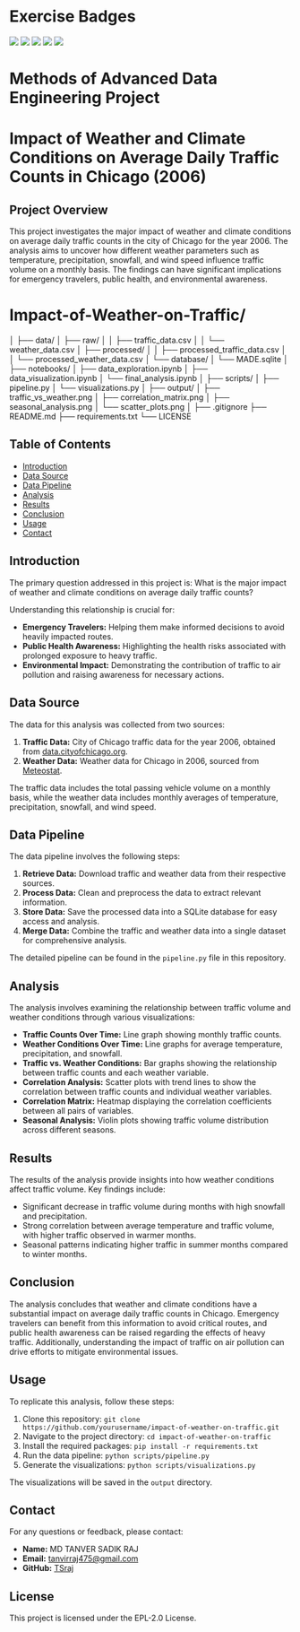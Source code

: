 # Exercise Badges

![](https://byob.yarr.is/TSraj/FAU-made-template-SummerSem24/score_ex1) ![](https://byob.yarr.is/TSraj/FAU-made-template-SummerSem24/score_ex2) ![](https://byob.yarr.is/TSraj/FAU-made-template-SummerSem24/score_ex3) ![](https://byob.yarr.is/TSraj/FAU-made-template-SummerSem24/score_ex4) ![](https://byob.yarr.is/TSraj/FAU-made-template-SummerSem24/score_ex5)

# Methods of Advanced Data Engineering Project

# Impact of Weather and Climate Conditions on Average Daily Traffic Counts in Chicago (2006)

## Project Overview

This project investigates the major impact of weather and climate conditions on average daily traffic counts in the city of Chicago for the year 2006. The analysis aims to uncover how different weather parameters such as temperature, precipitation, snowfall, and wind speed influence traffic volume on a monthly basis. The findings can have significant implications for emergency travelers, public health, and environmental awareness.

# Impact-of-Weather-on-Traffic/
│
├── data/
│   ├── raw/
│   │   ├── traffic_data.csv
│   │   └── weather_data.csv
│   ├── processed/
│   │   ├── processed_traffic_data.csv
│   │   └── processed_weather_data.csv
│   └── database/
│       └── MADE.sqlite
│
├── notebooks/
│   ├── data_exploration.ipynb
│   ├── data_visualization.ipynb
│   └── final_analysis.ipynb
│
├── scripts/
│   ├── pipeline.py
│   └── visualizations.py
│
├── output/
│   ├── traffic_vs_weather.png
│   ├── correlation_matrix.png
│   ├── seasonal_analysis.png
│   └── scatter_plots.png
│
├── .gitignore
├── README.md
├── requirements.txt
└── LICENSE


## Table of Contents

- [Introduction](#introduction)
- [Data Source](#data-source)
- [Data Pipeline](#data-pipeline)
- [Analysis](#analysis)
- [Results](#results)
- [Conclusion](#conclusion)
- [Usage](#usage)
- [Contact](#contact)

## Introduction

The primary question addressed in this project is: What is the major impact of weather and climate conditions on average daily traffic counts?

Understanding this relationship is crucial for:
- **Emergency Travelers:** Helping them make informed decisions to avoid heavily impacted routes.
- **Public Health Awareness:** Highlighting the health risks associated with prolonged exposure to heavy traffic.
- **Environmental Impact:** Demonstrating the contribution of traffic to air pollution and raising awareness for necessary actions.

## Data Source

The data for this analysis was collected from two sources:
1. **Traffic Data:** City of Chicago traffic data for the year 2006, obtained from [data.cityofchicago.org](https://data.cityofchicago.org).
2. **Weather Data:** Weather data for Chicago in 2006, sourced from [Meteostat](https://bulk.meteostat.net).

The traffic data includes the total passing vehicle volume on a monthly basis, while the weather data includes monthly averages of temperature, precipitation, snowfall, and wind speed.

## Data Pipeline

The data pipeline involves the following steps:
1. **Retrieve Data:** Download traffic and weather data from their respective sources.
2. **Process Data:** Clean and preprocess the data to extract relevant information.
3. **Store Data:** Save the processed data into a SQLite database for easy access and analysis.
4. **Merge Data:** Combine the traffic and weather data into a single dataset for comprehensive analysis.

The detailed pipeline can be found in the `pipeline.py` file in this repository.

## Analysis

The analysis involves examining the relationship between traffic volume and weather conditions through various visualizations:
- **Traffic Counts Over Time:** Line graph showing monthly traffic counts.
- **Weather Conditions Over Time:** Line graphs for average temperature, precipitation, and snowfall.
- **Traffic vs. Weather Conditions:** Bar graphs showing the relationship between traffic counts and each weather variable.
- **Correlation Analysis:** Scatter plots with trend lines to show the correlation between traffic counts and individual weather variables.
- **Correlation Matrix:** Heatmap displaying the correlation coefficients between all pairs of variables.
- **Seasonal Analysis:** Violin plots showing traffic volume distribution across different seasons.

## Results

The results of the analysis provide insights into how weather conditions affect traffic volume. Key findings include:
- Significant decrease in traffic volume during months with high snowfall and precipitation.
- Strong correlation between average temperature and traffic volume, with higher traffic observed in warmer months.
- Seasonal patterns indicating higher traffic in summer months compared to winter months.

## Conclusion

The analysis concludes that weather and climate conditions have a substantial impact on average daily traffic counts in Chicago. Emergency travelers can benefit from this information to avoid critical routes, and public health awareness can be raised regarding the effects of heavy traffic. Additionally, understanding the impact of traffic on air pollution can drive efforts to mitigate environmental issues.

## Usage

To replicate this analysis, follow these steps:
1. Clone this repository: `git clone https://github.com/yourusername/impact-of-weather-on-traffic.git`
2. Navigate to the project directory: `cd impact-of-weather-on-traffic`
3. Install the required packages: `pip install -r requirements.txt`
4. Run the data pipeline: `python scripts/pipeline.py`
5. Generate the visualizations: `python scripts/visualizations.py`

The visualizations will be saved in the `output` directory.

## Contact

For any questions or feedback, please contact:
- **Name:** MD TANVER SADIK RAJ
- **Email:** [tanvirraj475@gmail.com](mailto:tanvirraj475@gmail.com)
- **GitHub:** [TSraj](https://github.com/TSraj)

## License

This project is licensed under the EPL-2.0 License.
